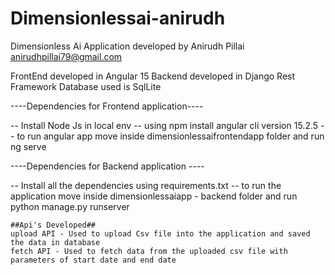 # Dimensionlessai-anirudh
Dimensionless Ai Application developed by Anirudh Pillai
anirudhpillai79@gmail.com

FrontEnd developed in Angular 15
Backend developed in Django Rest Framework
Database used is SqlLite

----Dependencies for Frontend application---- 

-- Install Node Js in local env
-- using npm install angular cli version 15.2.5
-- to run angular app move inside dimensionlessaifrontendapp folder and run ng serve

----Dependencies for Backend application ----

-- Install all the dependencies using requirements.txt
-- to run the application move inside dimensionlessaiapp - backend folder and run python manage.py runserver

	##Api's Developed##
	upload API - Used to upload Csv file into the application and saved the data in database
	fetch API - Used to fetch data from the uploaded csv file with parameters of start date and end date
	
